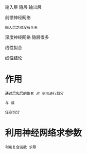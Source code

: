 

输入层
隐层
输出层

前馈神经网络

    输入层之间没有关系
    
深度神经网络
    隐层很多
    


线性拟合

线性结论

# 作用
    
    通过层和层的嵌套 对 空间进行划分 
    
    与 或
    
    任意切分

# 利用神经网络求参数


    利用复合函数 求导

             
